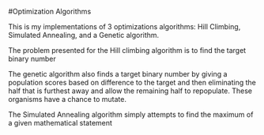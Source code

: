 #Optimization Algorithms

This is my implementations of 3 optimizations algorithms: Hill Climbing, Simulated Annealing, and a Genetic algorithm.

The problem presented for the Hill climbing algorithm is to find the target binary number

The genetic algorithm also finds a target binary number by giving a population scores based on difference to the target and then eliminating the half that
is furthest away and allow the remaining half to repopulate. These organisms have a chance to mutate.

The Simulated Annealing algorithm simply attempts to find the maximum of a given mathematical statement
